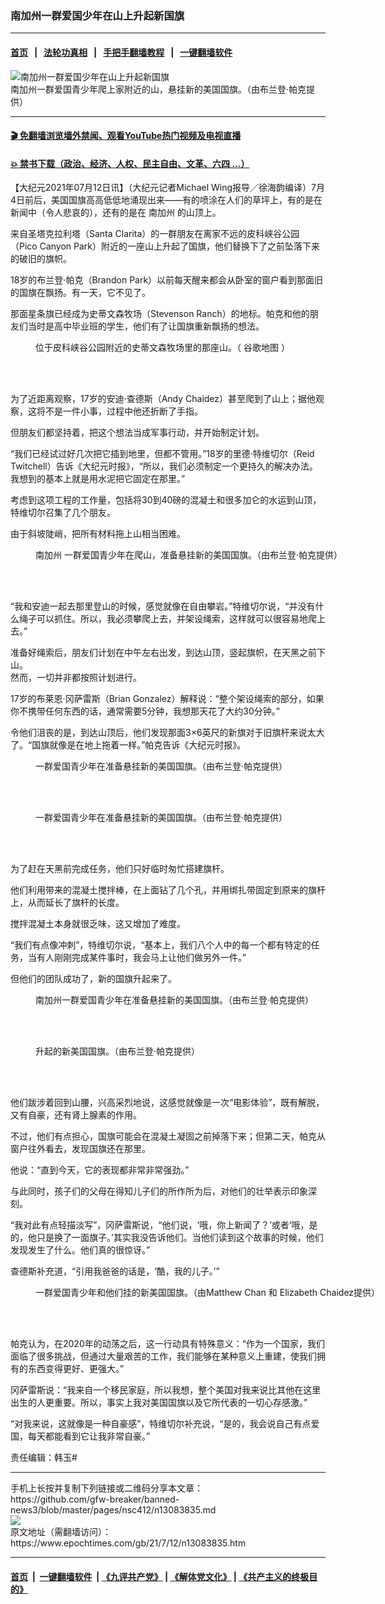 ### 南加州一群爱国少年在山上升起新国旗
------------------------

#### [首页](https://github.com/gfw-breaker/banned-news3/blob/master/README.md) &nbsp;&nbsp;|&nbsp;&nbsp; [法轮功真相](https://github.com/begood0513/basic/blob/master/README.md)  &nbsp;&nbsp;|&nbsp;&nbsp; [手把手翻墙教程](https://github.com/gfw-breaker/guides/wiki)  &nbsp;&nbsp;|&nbsp;&nbsp; [一键翻墙软件](https://github.com/gfw-breaker/nogfw/blob/master/README.md)  



<div><img alt="南加州一群爱国少年在山上升起新国旗" class="attachment-djy_600_400 size-djy_600_400 wp-post-image" src="https://i.epochtimes.com/assets/uploads/2021/07/id13083838-flag_web-789-678-5-700x420-600x400.jpg"/>
<div class="caption">
 南加州一群爱国青少年爬上家附近的山，悬挂新的美国国旗。（由布兰登·帕克提供）
</div></div><hr/>

#### [ 🎬  免翻墙浏览墙外禁闻、观看YouTube热门视频及电视直播](https://github.com/gfw-breaker/HelloWorld)

#### [ 💥  禁书下载（政治、经济、人权、民主自由、文革、六四 ...）](https://github.com/gfw-breaker/books/blob/master/README.md)

<div><p>
 【大纪元2021年07月12日讯】（大纪元记者Michael Wing报导／徐海韵编译）7月4日前后，美国国旗高高低低地涌现出来——有的喷涂在人们的草坪上，有的是在新闻中（令人悲哀的），还有的是在
 <ok href="https://www.epochtimes.com/gb/tag/%E5%8D%97%E5%8A%A0%E5%B7%9E.html">
  南加州
 </ok>
 的山顶上。
</p>
<p>
 来自圣塔克拉利塔（Santa Clarita）的一群朋友在离家不远的皮科峡谷公园（Pico Canyon Park）附近的一座山上升起了国旗，他们替换下了之前坠落下来的破旧的旗帜。
</p>
<p>
 18岁的布兰登·帕克（Brandon Park）以前每天醒来都会从卧室的窗户看到那面旧的国旗在飘扬。有一天，它不见了。
</p>
<p>
 那面星条旗已经成为史蒂文森牧场（Stevenson Ranch）的地标。帕克和他的朋友们当时是高中毕业班的学生，他们有了让国旗重新飘扬的想法。
</p>
<figure aria-describedby="caption-attachment-13083841" class="wp-caption aligncenter" id="attachment_13083841" style="width: 601px">
 <ok href=" https://i.epochtimes.com/assets/uploads/2021/07/id13083841-et-mountain-socal-456-678-1-1-450x305.jpg" rel="noreferrer noopener" target="_blank">
  <img alt="" class="wp-image-13083841" src="https://i.epochtimes.com/assets/uploads/2021/07/id13083841-et-mountain-socal-456-678-1-1-450x305.jpg"/>
 </ok>
 <br/><figcaption class="wp-caption-text" id="caption-attachment-13083841">
  位于皮科峡谷公园附近的史蒂文森牧场里的那座山。（
  <ok href="https://www.google.com/maps/@34.3769578,-118.5873466,3a,60y,307.03h,96.16t/data=!3m6!1e1!3m4!1sPIb6eVCt9ZzPXRZhUYzZGQ!2e0!7i16384!8i8192?hl=en">
   谷歌地图
  </ok>
  ）
 </figcaption><br/>
</figure><br/>
<p>
 为了近距离观察，17岁的安迪·查德斯（Andy Chaidez）甚至爬到了山上；据他观察，这将不是一件小事，过程中他还折断了手指。
</p>
<p>
 但朋友们都坚持着，把这个想法当成军事行动，并开始制定计划。
</p>
<p>
 “我们已经试过好几次把它插到地里，但都不管用。”18岁的里德·特维切尔（Reid Twitchell）告诉《大纪元时报》，“所以，我们必须制定一个更持久的解决办法。我想到的基本上就是用水泥把它固定在那里。”
</p>
<p>
 考虑到这项工程的工作量，包括将30到40磅的混凝土和很多加仑的水运到山顶，特维切尔召集了几个朋友。
</p>
<p>
 由于斜坡陡峭，把所有材料拖上山相当困难。
</p>
<figure aria-describedby="caption-attachment-13083843" class="wp-caption aligncenter" id="attachment_13083843" style="width: 599px">
 <ok href=" https://i.epochtimes.com/assets/uploads/2021/07/id13083843-flag_3453-450x305.jpg" rel="noreferrer noopener" target="_blank">
  <img alt="" class="wp-image-13083843" src="https://i.epochtimes.com/assets/uploads/2021/07/id13083843-flag_3453-450x305.jpg"/>
 </ok>
 <br/><figcaption class="wp-caption-text" id="caption-attachment-13083843">
  <ok href="https://www.epochtimes.com/gb/tag/%E5%8D%97%E5%8A%A0%E5%B7%9E.html">
   南加州
  </ok>
  一群爱国青少年在爬山，准备悬挂新的美国国旗。（由布兰登·帕克提供）
 </figcaption><br/>
</figure><br/>
<p>
 “我和安迪一起去那里登山的时候，感觉就像在自由攀岩。”特维切尔说，“并没有什么绳子可以抓住。所以，我必须攀爬上去，并架设绳索，这样就可以很容易地爬上去。”
</p>
<p>
 准备好绳索后，朋友们计划在中午左右出发，到达山顶，竖起旗帜，在天黑之前下山。
 <br/>
 然而，一切并非都按照计划进行。
</p>
<p>
 17岁的布莱恩·冈萨雷斯（Brian Gonzalez）解释说：“整个架设绳索的部分，如果你不携带任何东西的话，通常需要5分钟，我想那天花了大约30分钟。”
</p>
<p>
 令他们沮丧的是，到达山顶后，他们发现那面3×6英尺的新旗对于旧旗杆来说太大了。“国旗就像是在地上拖着一样。”帕克告诉《大纪元时报》。
</p>
<figure aria-describedby="caption-attachment-13083845" class="wp-caption aligncenter" id="attachment_13083845" style="width: 598px">
 <ok href=" https://i.epochtimes.com/assets/uploads/2021/07/id13083845-flag_766-450x305.jpg" rel="noreferrer noopener" target="_blank">
  <img alt="" class="wp-image-13083845" src="https://i.epochtimes.com/assets/uploads/2021/07/id13083845-flag_766-450x305.jpg"/>
 </ok>
 <br/><figcaption class="wp-caption-text" id="caption-attachment-13083845">
  一群爱国青少年在准备悬挂新的美国国旗。（由布兰登·帕克提供）
 </figcaption><br/>
</figure><br/>
<figure aria-describedby="caption-attachment-13083847" class="wp-caption aligncenter" id="attachment_13083847" style="width: 600px">
 <ok href=" https://i.epochtimes.com/assets/uploads/2021/07/id13083847-flag_37-600x407.jpg" rel="noreferrer noopener" target="_blank">
  <img alt="" class="size-large wp-image-13083847" src="https://i.epochtimes.com/assets/uploads/2021/07/id13083847-flag_37-600x407.jpg"/>
 </ok>
 <br/><figcaption class="wp-caption-text" id="caption-attachment-13083847">
  一群爱国青少年在准备悬挂新的美国国旗。（由布兰登·帕克提供）
 </figcaption><br/>
</figure><br/>
<p>
 为了赶在天黑前完成任务，他们只好临时匆忙搭建旗杆。
</p>
<p>
 他们利用带来的混凝土搅拌棒，在上面钻了几个孔，并用绑扎带固定到原来的旗杆上，从而延长了旗杆的长度。
</p>
<p>
 搅拌混凝土本身就很乏味，这又增加了难度。
</p>
<p>
 “我们有点像冲刺”，特维切尔说，“基本上，我们八个人中的每一个都有特定的任务，当有人刚刚完成某件事时，我会马上让他们做另外一件。”
</p>
<p>
 但他们的团队成功了，新的国旗升起来了。
</p>
<figure aria-describedby="caption-attachment-13083851" class="wp-caption aligncenter" id="attachment_13083851" style="width: 600px">
 <ok href=" https://i.epochtimes.com/assets/uploads/2021/07/id13083851-flag345_6-600x407.jpg" rel="noreferrer noopener" target="_blank">
  <img alt="" class="size-large wp-image-13083851" src="https://i.epochtimes.com/assets/uploads/2021/07/id13083851-flag345_6-600x407.jpg"/>
 </ok>
 <br/><figcaption class="wp-caption-text" id="caption-attachment-13083851">
  南加州一群爱国青少年在准备悬挂新的美国国旗。（由布兰登·帕克提供）
 </figcaption><br/>
</figure><br/>
<figure aria-describedby="caption-attachment-13083852" class="wp-caption aligncenter" id="attachment_13083852" style="width: 601px">
 <ok href=" https://i.epochtimes.com/assets/uploads/2021/07/id13083852-flag_8-1-600x407.jpg" rel="noreferrer noopener" target="_blank">
  <img alt="" class="wp-image-13083852" src="https://i.epochtimes.com/assets/uploads/2021/07/id13083852-flag_8-1-600x407.jpg"/>
 </ok>
 <br/><figcaption class="wp-caption-text" id="caption-attachment-13083852">
  升起的新美国国旗。（由布兰登·帕克提供）
 </figcaption><br/>
</figure><br/>
<p>
 他们跋涉着回到山腰，兴高采烈地说，这感觉就像是一次“电影体验”，既有解脱，又有自豪，还有肾上腺素的作用。
</p>
<p>
 不过，他们有点担心，国旗可能会在混凝土凝固之前掉落下来；但第二天，帕克从窗户往外看去，发现国旗还在那里。
</p>
<p>
 他说：“直到今天，它的表现都非常非常强劲。”
</p>
<p>
 与此同时，孩子们的父母在得知儿子们的所作所为后，对他们的壮举表示印象深刻。
</p>
<p>
 “我对此有点轻描淡写”，冈萨雷斯说，“他们说，‘哦，你上新闻了？’或者‘哦，是的，他只是换了一面旗子。’其实我没告诉他们。当他们读到这个故事的时候，他们发现发生了什么。他们真的很惊讶。”
</p>
<p>
 查德斯补充道，“引用我爸爸的话是，‘酷，我的儿子。’”
</p>
<figure aria-describedby="caption-attachment-13083855" class="wp-caption aligncenter" id="attachment_13083855" style="width: 600px">
 <ok href=" https://i.epochtimes.com/assets/uploads/2021/07/id13083855-flag-600x400.jpg" rel="noreferrer noopener" target="_blank">
  <img alt="" class="size-large wp-image-13083855" src="https://i.epochtimes.com/assets/uploads/2021/07/id13083855-flag-600x400.jpg"/>
 </ok>
 <br/><figcaption class="wp-caption-text" id="caption-attachment-13083855">
  一群爱国青少年和他们挂的新美国国旗。（由Matthew Chan 和 Elizabeth Chaidez提供）
 </figcaption><br/>
</figure><br/>
<p>
 帕克认为，在2020年的动荡之后，这一行动具有特殊意义：“作为一个国家，我们面临了很多挑战，但通过大量艰苦的工作，我们能够在某种意义上重建，使我们拥有的东西变得更好、更强大。”
</p>
<p>
 冈萨雷斯说：“我来自一个移民家庭，所以我想，整个美国对我来说比其他在这里出生的人更重要。所以，事实上我对美国国旗以及它所代表的一切心存感激。”
</p>
<p>
 “对我来说，这就像是一种自豪感”，特维切尔补充说，“是的，我会说自己有点爱国，每天都能看到它让我非常自豪。”
</p>
<p>
 责任编辑：韩玉#
</p>
</div>
<hr/>
手机上长按并复制下列链接或二维码分享本文章：<br/>
https://github.com/gfw-breaker/banned-news3/blob/master/pages/nsc412/n13083835.md <br/>
<a href='https://github.com/gfw-breaker/banned-news3/blob/master/pages/nsc412/n13083835.md'><img src='https://github.com/gfw-breaker/banned-news3/blob/master/pages/nsc412/n13083835.md.png'/></a> <br/>
原文地址（需翻墙访问）：https://www.epochtimes.com/gb/21/7/12/n13083835.htm


------------------------
#### [首页](https://github.com/gfw-breaker/banned-news3/blob/master/README.md) &nbsp;|&nbsp; [一键翻墙软件](https://github.com/gfw-breaker/nogfw/blob/master/README.md) &nbsp;| [《九评共产党》](https://github.com/gfw-breaker/9ping.md/blob/master/README.md#九评之一评共产党是什么) | [《解体党文化》](https://github.com/gfw-breaker/jtdwh.md/blob/master/README.md) | [《共产主义的终极目的》](https://github.com/gfw-breaker/gczydzjmd.md/blob/master/README.md)


<img src='http://gfw-breaker.win/banned-news3/pages/nsc412/n13083835.md' width='0px' height='0px'/>